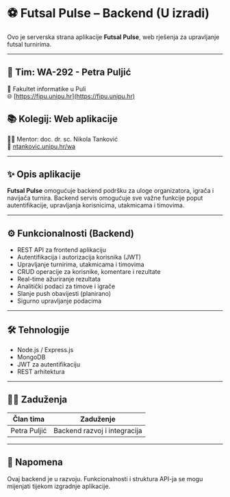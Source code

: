 # ⚽ Futsal Pulse – Backend (U izradi)

Ovo je serverska strana aplikacije **Futsal Pulse**, web rješenja za upravljanje futsal turnirima.

---

## 👥 Tim: WA-292 - Petra Puljić  
📍 Fakultet informatike u Puli  
🌐 [https://fipu.unipu.hr](https://fipu.unipu.hr)  

## 📚 Kolegij: Web aplikacije  
👨‍🏫 Mentor: doc. dr. sc. Nikola Tanković  
🔗 [ntankovic.unipu.hr/wa](http://ntankovic.unipu.hr/wa)  

---

## ✨ Opis aplikacije

**Futsal Pulse** omogućuje backend podršku za uloge organizatora, igrača i navijača turnira. Backend servis omogućuje sve važne funkcije poput autentifikacije, upravljanja korisnicima, utakmicama i timovima.

---

## ⚙️ Funkcionalnosti (Backend)

- REST API za frontend aplikaciju
- Autentifikacija i autorizacija korisnika (JWT)
- Upravljanje turnirima, utakmicama i timovima
- CRUD operacije za korisnike, komentare i rezultate
- Real-time ažuriranje rezultata
- Analitički podaci za timove i igrače
- Slanje push obavijesti (planirano)
- Sigurno upravljanje podacima

---

## 🛠️ Tehnologije

- Node.js / Express.js
- MongoDB
- JWT za autentifikaciju
- REST arhitektura

---

## 👩‍💻 Zaduženja

| Član tima     | Zaduženje                     |
|---------------|-------------------------------|
| Petra Puljić  | Backend razvoj i integracija  |

---

## 📌 Napomena

Ovaj backend je u razvoju. Funkcionalnosti i struktura API-ja se mogu mijenjati tijekom izgradnje aplikacije.